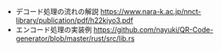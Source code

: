 
- デコード処理の流れの解説
  https://www.nara-k.ac.jp/nnct-library/publication/pdf/h22kiyo3.pdf
- エンコード処理の実装例
  https://github.com/nayuki/QR-Code-generator/blob/master/rust/src/lib.rs
